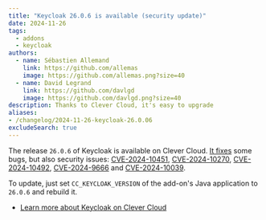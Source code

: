 ```yaml
---
title: "Keycloak 26.0.6 is available (security update)"
date: 2024-11-26
tags:
  - addons
  - keycloak
authors:
  - name: Sébastien Allemand
    link: https://github.com/allemas
    image: https://github.com/allemas.png?size=40
  - name: David Legrand
    link: https://github.com/davlgd
    image: https://github.com/davlgd.png?size=40
description: Thanks to Clever Cloud, it's easy to upgrade
aliases:
- /changelog/2024-11-26-keycloak-26.0.06
excludeSearch: true
---
```


The release `26.0.6` of Keycloak is available on Clever Cloud. [It fixes](https://github.com/keycloak/keycloak/releases/26.0.6) some bugs, but also security issues: [CVE-2024-10451](https://nvd.nist.gov/vuln/detail/CVE-2024-10451), [CVE-2024-10270](https://nvd.nist.gov/vuln/detail/CVE-2024-10270), [CVE-2024-10492](https://nvd.nist.gov/vuln/detail/CVE-2024-10492), [CVE-2024-9666](https://nvd.nist.gov/vuln/detail/CVE-2024-9666) and [CVE-2024-10039](https://nvd.nist.gov/vuln/detail/CVE-2024-10039).

To update, just set `CC_KEYCLOAK_VERSION` of the add-on's Java application to `26.0.6` and rebuild it.

- [Learn more about Keycloak on Clever Cloud](/developers/doc/addons/keycloak)
